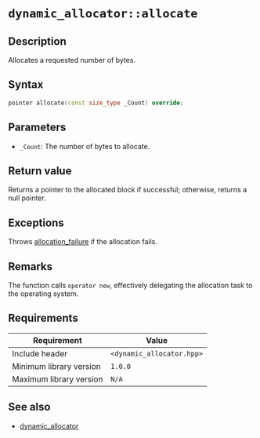 # `dynamic_allocator::allocate`

## Description

Allocates a requested number of bytes.

## Syntax

```cpp
pointer allocate(const size_type _Count) override;
```

## Parameters

- `_Count`: The number of bytes to allocate.

## Return value

Returns a pointer to the allocated block if successful; otherwise, returns a null pointer.

## Exceptions

Throws [allocation_failure](../exception/allocation_failure.md) if the allocation fails.

## Remarks

The function calls `operator new`, effectively delegating the allocation task to the operating system.

## Requirements

| Requirement             | Value                     |
|-------------------------|---------------------------|
| Include header          | `<dynamic_allocator.hpp>` |
| Minimum library version | `1.0.0`                   |
| Maximum library version | `N/A`                     |

## See also

- [dynamic_allocator](dynamic_allocator.md)